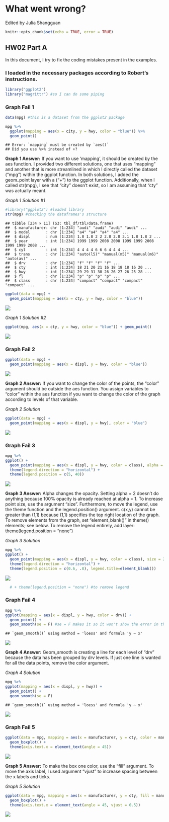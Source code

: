 What went wrong?
================
Edited by Julia Shangguan

``` r
knitr::opts_chunk$set(echo = TRUE, error = TRUE)
```

## HW02 Part A

In this document, I try to fix the coding mistakes present in the
examples.

### I loaded in the necessary packages according to Robert’s instructions.

``` r
library("ggplot2")
library("magrittr") #so I can do some piping
```

### Graph Fail 1

``` r
data(mpg) #this is a dataset from the ggplot2 package

mpg %>% 
  ggplot(mapping = aes(x = city, y = hwy, color = "blue")) %>% 
  geom_point()
```

    ## Error: `mapping` must be created by `aes()`
    ## Did you use %>% instead of +?

**Graph 1 Answer:** If you want to use ‘mapping’, it should be created
by the aes function. I provided two different solutions, one that uses
“mapping” and another that is more streamlined in which I directly
called the dataset (“mpg”) within the ggplot function. In both
solutions, I added the geom\_point layer with a (“+”) to the ggplot
function. Additionally, when I called str(mpg), I see that “city”
doesn’t exist, so I am assuming that “cty” was actually meant.

*Graph 1 Solution \#1*

``` r
#library("ggplot2") #loaded library 
str(mpg) #checking the dataframes's structure
```

    ## tibble [234 × 11] (S3: tbl_df/tbl/data.frame)
    ##  $ manufacturer: chr [1:234] "audi" "audi" "audi" "audi" ...
    ##  $ model       : chr [1:234] "a4" "a4" "a4" "a4" ...
    ##  $ displ       : num [1:234] 1.8 1.8 2 2 2.8 2.8 3.1 1.8 1.8 2 ...
    ##  $ year        : int [1:234] 1999 1999 2008 2008 1999 1999 2008 1999 1999 2008 ...
    ##  $ cyl         : int [1:234] 4 4 4 4 6 6 6 4 4 4 ...
    ##  $ trans       : chr [1:234] "auto(l5)" "manual(m5)" "manual(m6)" "auto(av)" ...
    ##  $ drv         : chr [1:234] "f" "f" "f" "f" ...
    ##  $ cty         : int [1:234] 18 21 20 21 16 18 18 18 16 20 ...
    ##  $ hwy         : int [1:234] 29 29 31 30 26 26 27 26 25 28 ...
    ##  $ fl          : chr [1:234] "p" "p" "p" "p" ...
    ##  $ class       : chr [1:234] "compact" "compact" "compact" "compact" ...

``` r
ggplot(data = mpg) +
  geom_point(mapping = aes(x = cty, y = hwy, color = "blue")) 
```

![](HW02_A_Graph-Fails_files/figure-gfm/unnamed-chunk-2-1.png)<!-- -->

*Graph 1 Solution \#2*

``` r
ggplot(mpg, aes(x = cty, y = hwy, color = "blue")) + geom_point()
```

![](HW02_A_Graph-Fails_files/figure-gfm/unnamed-chunk-3-1.png)<!-- -->

### Graph Fail 2

``` r
ggplot(data = mpg) + 
  geom_point(mapping = aes(x = displ, y = hwy, color = "blue"))
```

![](HW02_A_Graph-Fails_files/figure-gfm/unnamed-chunk-4-1.png)<!-- -->

**Graph 2 Answer:** If you want to change the color of the points, the
“color” argument should be outside the aes function. You assign
variables to “color” within the aes function if you want to change the
color of the graph according to levels of that variable.

*Graph 2 Solution*

``` r
ggplot(data = mpg) + 
  geom_point(mapping = aes(x = displ, y = hwy), color = "blue")
```

![](HW02_A_Graph-Fails_files/figure-gfm/unnamed-chunk-5-1.png)<!-- -->

### Graph Fail 3

``` r
mpg %>% 
ggplot() + 
  geom_point(mapping = aes(x = displ, y = hwy, color = class), alpha = 2) + 
  theme(legend.direction = "horizontal") + 
  theme(legend.position = c(5, 40))
```

![](HW02_A_Graph-Fails_files/figure-gfm/unnamed-chunk-6-1.png)<!-- -->

**Graph 3 Answer:** Alpha changes the opacity. Setting alpha = 2 doesn’t
do anything because 100% opacity is already reached at alpha = 1. To
increase point size, use the argument “size”. Furthermore, to move the
legend, use the theme function and the legend.position() argument.
c(x,y) cannot be greater than (1,1) because (1,1) specifies the top
right location of the graph. To remove elements from the graph, set
“element\_blank()” in theme() elements; see below. To remove the
legend entirely, add layer: theme(legend.position = “none”)

*Graph 3 Solution*

``` r
mpg %>% 
ggplot() + 
  geom_point(mapping = aes(x = displ, y = hwy, color = class), size = 2) + 
  theme(legend.direction = "horizontal") + 
  theme(legend.position = c(0.6, .8), legend.title=element_blank()) 
```

![](HW02_A_Graph-Fails_files/figure-gfm/unnamed-chunk-7-1.png)<!-- -->

``` r
  # + theme(legend.position = "none") #to remove legend
```

### Graph Fail 4

``` r
mpg %>% 
ggplot(mapping = aes(x = displ, y = hwy, color = drv)) + 
  geom_point() + 
  geom_smooth(se = F) #se = F makes it so it won't show the error in the line of fit
```

    ## `geom_smooth()` using method = 'loess' and formula 'y ~ x'

![](HW02_A_Graph-Fails_files/figure-gfm/unnamed-chunk-8-1.png)<!-- -->

**Graph 4 Answer:** Geom\_smooth is creating a line for each level of
“drv” because the data has been grouped by drv levels. If just one
line is wanted for all the data points, remove the color argument.

*Graph 4 Solution*

``` r
mpg %>% 
ggplot(mapping = aes(x = displ, y = hwy)) + 
  geom_point() + 
  geom_smooth(se = F) 
```

    ## `geom_smooth()` using method = 'loess' and formula 'y ~ x'

![](HW02_A_Graph-Fails_files/figure-gfm/unnamed-chunk-9-1.png)<!-- -->

### Graph Fail 5

``` r
ggplot(data = mpg, mapping = aes(x = manufacturer, y = cty, color = manufacturer)) + 
  geom_boxplot() + 
  theme(axis.text.x = element_text(angle = 45))
```

![](HW02_A_Graph-Fails_files/figure-gfm/unnamed-chunk-10-1.png)<!-- -->

**Graph 5 Answer:** To make the box one color, use the “fill” argument.
To move the axis label, I used argument “vjust” to increase spacing
between the x labels and ticks.

*Graph 5 Solution*

``` r
ggplot(data = mpg, mapping = aes(x = manufacturer, y = cty, fill = manufacturer)) + 
  geom_boxplot() + 
  theme(axis.text.x = element_text(angle = 45, vjust = 0.5))
```

![](HW02_A_Graph-Fails_files/figure-gfm/unnamed-chunk-11-1.png)<!-- -->
